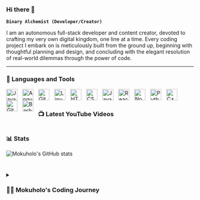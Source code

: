 ### Hi there 👋

<!--
**Mokuholo/Mokuholo** is a ✨ _special_ ✨ repository because its `README.md` (this file) appears on your GitHub profile.

Here are some ideas to get you started:

- 🔭 I’m currently working on ...
- 🌱 I’m currently learning ...
- 👯 I’m looking to collaborate on ...
- 🤔 I’m looking for help with ...
- 💬 Ask me about ...
- 📫 How to reach me: ...
- 😄 Pronouns: ...
- ⚡ Fun fact: ...
-->
**`Binary Alchemist (Developer/Creator)`**

I am an autonomous full-stack developer and content creator, devoted to crafting my very own digital kingdom, one line at a time. Every coding project I embark on is meticulously built from the ground up, beginning with thoughtful planning and design, and concluding with the elegant resolution of real-world dilemmas through the power of code.



<!-- My video content creation follows a similar process, with each idea carefully cultivated and planned before reaching its final form, adorned with artistic touches.
-->


<!-- I publish that content on my YouTube channel "[-name-here-][youtube]".

   <p align="left">
      <a href="https://www.youtube.com/c/-name-here-?sub_confirmation=1">
         <img alt="youtube subscribers" title="Subscribe to my YouTube channel" src="https://custom-icon-badges.demolab.com/youtube/channel/subscribers/UC2WHjPDvbE6O328n17ZGcfg?color=%23E05D44&label=SUBSCRIBE&logo=video&logoColor=white&style=for-the-badge&labelColor=CE4630"/></a> 
      <a href="https://www.youtube.com/c/-name-here-">
         <img alt="youtube views" title="YouTube views" src="https://custom-icon-badges.demolab.com/youtube/channel/views/UC2WHjPDvbE6O328n17ZGcfg?color=%23E1AD0E&logo=eye&logoColor=white&style=for-the-badge&labelColor=C79600"/></a> 
      <a href="[(https://github.com/Mokuholo?tab=followers)]">
         <img alt="followers" title="Follow me on Github" src="https://custom-icon-badges.demolab.com/github/followers/ForrestKnight?color=236ad3&labelColor=1155ba&style=for-the-badge&logo=person-add&label=Follow&logoColor=white"/></a>
      <a href="[(https://github.com/Mokuholo?tab=stars)]">
         <img alt="total stars" title="Total stars on GitHub" src="https://custom-icon-badges.demolab.com/github/stars/ForrestKnight?color=55960c&style=for-the-badge&labelColor=488207&logo=star"/></a>
   </p>
 -->
---

### 🧰 Languages and Tools

<img align="left" alt="Java" width="30px" style="padding-right:10px;" src="https://cdn.jsdelivr.net/gh/devicons/devicon/icons/java/java-original.svg"/>
<img align="left" alt="Angular" width="30px" style="padding-right:10px;" src="https://cdn.jsdelivr.net/gh/devicons/devicon/icons/angularjs/angularjs-plain.svg" />
<img align="left" alt="Git" width="30px" style="padding-right:10px;" src="https://cdn.jsdelivr.net/gh/devicons/devicon/icons/git/git-original.svg" />
<img align="left" alt="Linux" width="30px" style="padding-right:10px;" src="https://cdn.jsdelivr.net/gh/devicons/devicon/icons/linux/linux-original.svg" />
<img align="left" alt="HTML" width="30px" style="padding-right:10px;" src="https://cdn.jsdelivr.net/gh/devicons/devicon/icons/html5/html5-plain.svg" />
<img align="left" alt="CSS" width="30px" style="padding-right:10px;" src="https://cdn.jsdelivr.net/gh/devicons/devicon/icons/css3/css3-plain.svg" />
<img align="left" alt="JavaScript" width="30px" style="padding-right:10px;" src="https://cdn.jsdelivr.net/gh/devicons/devicon/icons/javascript/javascript-plain.svg" />
<img align="left" alt="React" width="30px" style="padding-right:10px;" src="https://cdn.jsdelivr.net/gh/devicons/devicon/icons/react/react-original.svg" />
<img align="left" alt="NodeJS" width="30px" style="padding-right:10px;" src="https://cdn.jsdelivr.net/gh/devicons/devicon/icons/nodejs/nodejs-original.svg" />
<img align="left" alt="Python" width="30px" style="padding-right:10px;" src="https://cdn.jsdelivr.net/gh/devicons/devicon/icons/python/python-plain.svg" />
<img align="left" alt="C++" width="30px" style="padding-right:10px;" src="https://cdn.jsdelivr.net/gh/devicons/devicon/icons/cplusplus/cplusplus-line.svg" />
<img align="left" alt="GitHub" width="30px" style="padding-right:10px;" src="https://cdn.jsdelivr.net/gh/devicons/devicon/icons/github/github-original.svg" />
<img align="left" alt="Bash" width="30px" style="padding-right:10px;" src="https://cdn.jsdelivr.net/gh/devicons/devicon/icons/bash/bash-original.svg" />
<br />

#

### 📺 Latest YouTube Videos

<!-- BEGIN YOUTUBE-CARDS -->


<!-- END YOUTUBE-CARDS -->

#

### 📊 Stats

![Mokuholo's GitHub stats](https://github-readme-stats.vercel.app/api?username=mokuholo&show_icons=true&theme=gruvbox)

<!-- ![GitHub Streak](https://streak-stats.demolab.com?user=Mokuholo&theme=gruvbox&border_radius=4.5) -->

#

<details>
 <summary><h3>👨‍💻 Mokuholo's Coding Journey</h3></summary>
   My journey with coding began in middle school, where I first discovered the thrill of writing lines of code and bringing them to life. Throughout high school, I pursued programming with passion, constantly seeking to improve my skills and challenge myself with new projects. Finally, the moment arrived when I participated in a hackathon, where I put my abilities to the test against some of the top schools in the country. After long hours of hard work and dedication, my team and I emerged victorious, placing in the top 5 schools nationwide.

Despite my success, I found myself drawn to other interests, and decided to pursue structural engineering in college. However, even as I delved into new subjects and experiences, I could never quite shake the joy and excitement that coding brought me. Eventually, I returned to my first love, programming, and rekindled my passion for creating beautiful, functional software. Now, I am proud to be a skilled developer once again, building on my past accomplishments and continuing to grow in my abilities. Don't wait up, because I'm coming.

   <!--
[website]: https://.com
[youtube]: https://youtube.com/
-->
